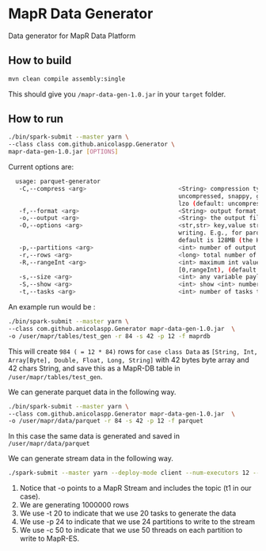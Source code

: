 # MapR Data Generator
Data generator for MapR Data Platform

## How to build
```bash
mvn clean compile assembly:single     
```

This should give you `/mapr-data-gen-1.0.jar` in your `target` folder.

## How to run
```bash
./bin/spark-submit --master yarn \ 
--class class com.github.anicolaspp.Generator \ 
mapr-data-gen-1.0.jar [OPTIONS]
```

Current options are: 
```bash  
  usage: parquet-generator
   -C,--compress <arg>                          <String> compression type, valid values are:
                                                uncompressed, snappy, gzip,
                                                lzo (default: uncompressed)
   -f,--format <arg>                            <String> output format type (e.g., parquet, maprdb (default), etc.)
   -o,--output <arg>                            <String> the output file name (default: /ParqGenOutput.parquet)
   -O,--options <arg>                           <str,str> key,value strings that will be passed to the data source of spark in
                                                writing. E.g., for parquet you may want to re-consider parquet.block.size. The
                                                default is 128MB (the HDFS block size).
   -p,--partitions <arg>                        <int> number of output partitions (default: 1)
   -r,--rows <arg>                              <long> total number of rows (default: 10)
   -R,--rangeInt <arg>                          <int> maximum int value, value for any Int column will be generated between
                                                [0,rangeInt), (default: 2147483647)
   -s,--size <arg>                              <int> any variable payload size, string or payload in IntPayload (default: 100)
   -S,--show <arg>                              <int> show <int> number of rows (default: 0, zero means do not show)
   -t,--tasks <arg>                             <int> number of tasks to generate this data (default: 1)
```

An example run would be : 
```bash 
./bin/spark-submit --master yarn \
--class com.github.anicolaspp.Generator mapr-data-gen-1.0.jar  \
-o /user/mapr/tables/test_gen -r 84 -s 42 -p 12 -f maprdb
```

This will create `984 ( = 12 * 84)` rows for `case class Data` as 
`[String, Int, Array[Byte], Double, Float, Long, String]` with 42 bytes byte array and 42 chars String, and save this 
as a MapR-DB table in `/user/mapr/tables/test_gen`.

We can generate parquet data in the following way. 

```bash 
./bin/spark-submit --master yarn \
--class com.github.anicolaspp.Generator mapr-data-gen-1.0.jar  \
-o /user/mapr/data/parquet -r 84 -s 42 -p 12 -f parquet 
```

In this case the same data is generated and saved in `/user/mapr/data/parquet`

We can generate stream data in the following way. 

```bash
./spark-submit --master yarn --deploy-mode client --num-executors 12 --executor-cores 2 --executor-memory 5G --class com.github.anicolaspp.Generator ~/mapr-data-gen-1.0.jar  -o /user/mapr/streams/random_data:t1 -r 1000000 -s 1024 -p 24 -f mapres -c 50 -t 20
```

1. Notice that -o points to a MapR Stream and includes the topic (t1 in our case). 
2. We are generating 1000000 rows 
3. We use -t 20 to indicate that we use 20 tasks to generate the data
4. We use -p 24 to indicate that we use 24 partitions to write to the stream
5. We use -c 50 to indicate that we use 50 threads on each partition to write to MapR-ES.
 
